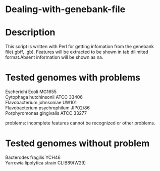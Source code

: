 
Dealing-with-genebank-file
=======================

# Description
This script is written with Perl for getting infomation from the genebank file(.gbff, .gb). Features will be extracted to be shown in tab dilimited format.Absent information will be shown as na.

# Tested genomes with problems

Escherichi Ecoli MG1655<br>
Cytophaga hutchinsonii ATCC 33406<br>
Flavobacterium johnsoniae UW101<br>
Flavobacterium psychrophilum JIP02/86<br>
Porphyromonas gingivalis ATCC 33277<br>

problems: incomplete features cannot be recognized or other problems.

# Tested genomes without problem
Bacterodes fragilis YCH46<br>
Yarrowia lipolytica strain CLIB89(W29)<br>
